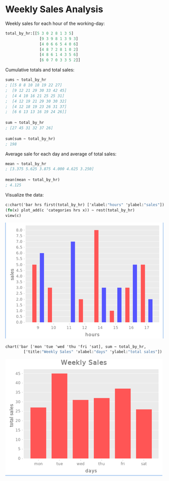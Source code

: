# Weekly Sales Analysis

Weekly sales for each hour of the working-day:

```sml
total_by_hr:[[5 3 0 2 8 1 3 5]
               [9 3 9 8 1 3 9 3]
               [4 0 6 6 5 4 0 6]
               [4 8 7 2 8 1 0 2]
               [4 8 6 1 4 3 5 6]
               [6 0 7 0 3 3 5 2]]
```

Cumulative totals and total sales:

```lisp
sums ~ total_by_hr
; [[5 8 8 10 18 19 22 27]
;  [9 12 21 29 30 33 42 45]
;  [4 4 10 16 21 25 25 31]
;  [4 12 19 21 29 30 30 32]
;  [4 12 18 19 23 26 31 37]
;  [6 6 13 13 16 19 24 26]]

sum ~ total_by_hr
; [27 45 31 32 37 26]

sum(sum ~ total_by_hr)
; 198
```

Average sale for each day and average of total sales:

```lisp
mean ~ total_by_hr
; [3.375 5.625 3.875 4.000 4.625 3.250]

mean(mean ~ total_by_hr)
; 4.125
```

Visualize the data:

```sml
c:chart('bar hrs first(total_by_hr) ['xlabel:"hours" 'ylabel:"sales"])
(fn(x) plot_add(c 'categories hrs x)) ~ rest(total_by_hr)
view(c)
```

![sales chart 1](../images/sales1.png)

```sml
chart('bar ['mon 'tue 'wed 'thu 'fri 'sat], sum ~ total_by_hr,
        ['title:"Weekly Sales" 'xlabel:"days" 'ylabel:"total sales"])
```

![sales chart 2](../images/sales2.png)